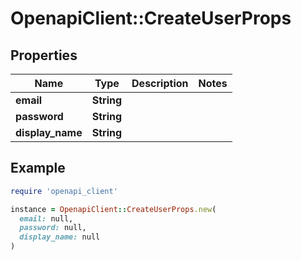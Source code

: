 # OpenapiClient::CreateUserProps

## Properties

| Name | Type | Description | Notes |
| ---- | ---- | ----------- | ----- |
| **email** | **String** |  |  |
| **password** | **String** |  |  |
| **display_name** | **String** |  |  |

## Example

```ruby
require 'openapi_client'

instance = OpenapiClient::CreateUserProps.new(
  email: null,
  password: null,
  display_name: null
)
```

